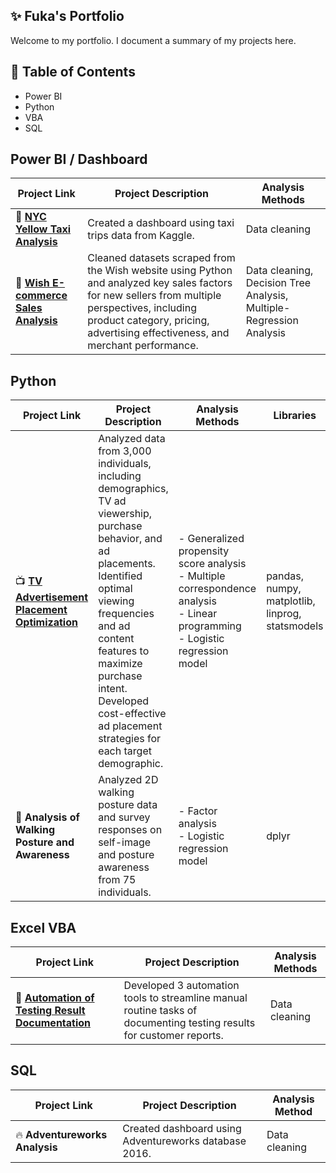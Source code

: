 ## ✨ Fuka's Portfolio
Welcome to my portfolio. I document a summary of my projects here.

## 📑 Table of Contents
- Power BI
- Python
- VBA
- SQL

## Power BI / Dashboard
| Project Link | Project Description | Analysis Methods |
|-------------|----------------------|------------------|
| 🚕 **[NYC Yellow Taxi Analysis](https://github.com/Fukachandebug/NYC-Yellow-Tax-Analysis)** | Created a dashboard using taxi trips data from Kaggle. | Data cleaning |
| 👙 **[Wish E-commerce Sales Analysis](https://github.com/Fukachandebug/E-commerce-Sales-Analysis.git)** | Cleaned datasets scraped from the Wish website using Python and analyzed key sales factors for new sellers from multiple perspectives, including product category, pricing, advertising effectiveness, and merchant performance. | Data cleaning, Decision Tree Analysis, Multiple-Regression Analysis |


## Python

| Project Link | Project Description | Analysis Methods | Libraries |
|-------------|----------------------|------------------|-----------|
| 📺 **[TV Advertisement Placement Optimization](https://github.com/Fukachandebug/TV-Advertising-Analysis.git)** | Analyzed data from 3,000 individuals, including demographics, TV ad viewership, purchase behavior, and ad placements. Identified optimal viewing frequencies and ad content features to maximize purchase intent. Developed cost-effective ad placement strategies for each target demographic. | - Generalized propensity score analysis  <br> - Multiple correspondence analysis  <br> - Linear programming  <br> - Logistic regression model | pandas, numpy, matplotlib, linprog, statsmodels |
| 🚶 **Analysis of Walking Posture and Awareness** | Analyzed 2D walking posture data and survey responses on self-image and posture awareness from 75 individuals. | - Factor analysis  <br> - Logistic regression model | dplyr |


## Excel VBA

| Project Link | Project Description | Analysis Methods |
|-------------|----------------------|------------------|
| 📖 **[Automation of Testing Result Documentation](https://github.com/Fukachandebug/Automation-of-Testing-Result-Documentation.git)** | Developed 3 automation tools to streamline manual routine tasks of documenting testing results for customer reports. | Data cleaning |

## SQL

| Project Link | Project Description | Analysis Method |
|--------------|---------------------|------|
| 🔥 **Adventureworks Analysis** | Created dashboard using Adventureworks database 2016. | Data cleaning |



